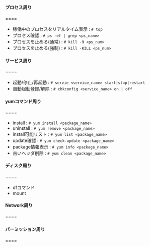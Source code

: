 
#### プロセス周り
====
- 稼働中のプロセスをリアルタイム表示 : `# top`
- プロセス確認 : `# ps -ef | grep <ps_name>`
- プロセスを止める(通常) : `# kill -9 <ps_num>`
- プロセスを止める(強制) : `# kill -KILL <ps_num>`

#### サービス周り
====
- 起動/停止/再起動 : `# servie <service_name> start|stop|restart `
- 自動起動登録/解除 : `# chkconfig <service_name> on | off`

#### yumコマンド周り
====
- install : `# yum install <package_name>`
- uninstall : `# yum remove <package_name>`
- install可能リスト : `# yum list <package_name>`
- update確認 : `# yum check-update <package_name>`
- package情報表示 : `# yum info <package_name>`
- 古いヘッダ削除 : `# yum clean <package_name>`


#### ディスク周り
====
- dfコマンド
- mount


#### Network周り
====


#### パーミッション周り
====

